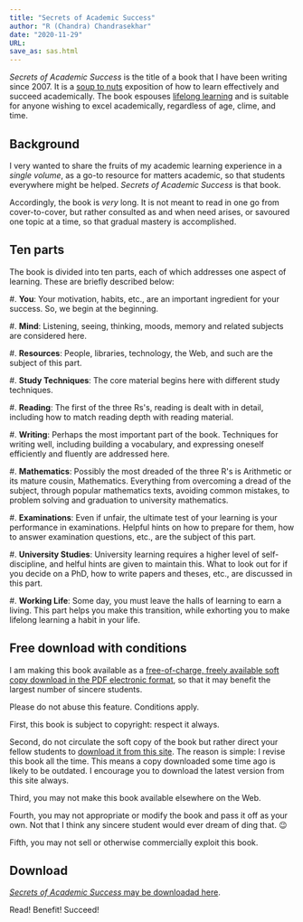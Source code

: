 ```yaml
---
title: "Secrets of Academic Success"
author: "R (Chandra) Chandrasekhar"
date: "2020-11-29"
URL:
save_as: sas.html
---
```


_Secrets of Academic Success_ is the title of a book that I have been writing since 2007. It is a [soup to nuts](https://en.wikipedia.org/wiki/Soup_to_nuts) exposition of how to learn effectively and succeed academically. The book espouses [lifelong learning](https://en.wikipedia.org/wiki/Lifelong_learning) and is suitable for anyone wishing to excel academically, regardless of age, clime, and time.

## Background

I very wanted to share the fruits of my academic learning experience in a _single volume_, as a go-to resource for matters academic, so that students everywhere might be helped. _Secrets of Academic Success_ is that book.

Accordingly, the book is _very_ long. It is not meant to read in one go from cover-to-cover, but rather consulted as and when need arises, or savoured one topic at a time, so that gradual mastery is accomplished.

## Ten parts

The book is divided into ten parts, each of which addresses one aspect of learning. These are briefly described below:

#.  **You**: Your motivation, habits, etc., are an important ingredient for your success. So, we begin at the beginning.

#.  **Mind**: Listening, seeing, thinking, moods, memory and related subjects are considered here.

#.  **Resources**: People, libraries, technology, the Web, and such are the subject of this part.

#.  **Study Techniques**: The core material begins here with different study techniques.

#.  **Reading**: The first of the three Rs's, reading is dealt with in detail, including how to match reading depth with reading material.

#.  **Writing**: Perhaps the most important part of the book. Techniques for writing well, including building a vocabulary, and expressing oneself efficiently and fluently are addressed here.

#.  **Mathematics**: Possibly the most dreaded of the three R's is Arithmetic or its mature cousin, Mathematics. Everything from overcoming a dread of the subject, through popular mathematics texts, avoiding common mistakes, to problem solving and graduation to university mathematics.

#.  **Examinations**: Even if unfair, the  ultimate test of your learning is your performance in examinations. Helpful hints on how to prepare for them, how to answer examination questions, etc., are the subject of this part.

#.  **University Studies**: University learning requires a higher level of self-discipline, and helful hints are given to maintain this. What to look out for if you decide on a PhD, how to write papers and theses, etc., are discussed in this part.

#.  **Working Life**: Some day, you must leave the halls of learning to earn a living. This part helps you make this transition, while exhorting you to make lifelong learning a habit in your life.

## Free download with conditions

I am making this book available as a [free-of-charge, freely available soft copy download in the PDF electronic format]({static}../sas-manuscript/SAS-partial.pdf), so that it may benefit the largest number of sincere students.

Please do not abuse this feature. Conditions apply.

First, this book is subject to copyright: respect it always.

Second, do not circulate the soft copy of the book but rather direct your fellow students to [download it from this site]({static}../sas-manuscript/SAS-partial.pdf). The reason is simple: I revise this book all the time. This means a copy downloaded some time ago is likely to be outdated. I encourage you to download the latest version from this site always.

Third, you may not make this book available elsewhere on the Web.

Fourth, you may not appropriate or modify the book and pass it off as your own. Not that I think any sincere student would ever dream of ding that. :wink:

Fifth, you may not sell or otherwise commercially exploit this book.

## Download

[_Secrets of Academic Success_ may be downloadad here]({static}../sas-manuscript/SAS-partial.pdf).

Read! Benefit! Succeed!
